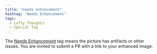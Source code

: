 ```yaml
---
title: "needs enhancement"
hashtag: "Needs Enhancement"
tags:
  - Lofty Thoughts
  - Special Tag
---
```


The [Needs Enhancement](/tags/#needs-enhancement) tag means the picture has artifacts or other issues. You are invited to submit a PR with a link to your enhanced image.